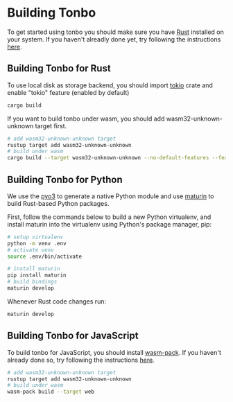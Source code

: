 # Building Tonbo
To get started using tonbo you should make sure you have [Rust](https://www.rust-lang.org/tools/install) installed on your system. If you haven't alreadly done yet, try following the instructions [here](https://www.rust-lang.org/tools/install).

## Building Tonbo for Rust

To use local disk as storage backend, you should import [tokio](https://github.com/tokio-rs/tokio) crate and enable "tokio" feature (enabled by default)

```bash
cargo build
```

If you want to build tonbo under wasm, you should add wasm32-unknown-unknown target first.

```bash
# add wasm32-unknown-unknown target
rustup target add wasm32-unknown-unknown
# build under wasm
cargo build --target wasm32-unknown-unknown --no-default-features --features wasm
```


## Building Tonbo for Python
We use the [pyo3](https://github.com/PyO3/pyo3) to generate a native Python module and use [maturin](https://github.com/PyO3/maturin) to build Rust-based Python packages.

First, follow the commands below to build a new Python virtualenv, and install maturin into the virtualenv using Python's package manager, pip:

```bash
# setup virtualenv
python -m venv .env
# activate venv
source .env/bin/activate

# install maturin
pip install maturin
# build bindings
maturin develop
```

Whenever Rust code changes run:

```bash
maturin develop
```

## Building Tonbo for JavaScript
To build tonbo for JavaScript, you should install [wasm-pack](https://github.com/rustwasm/wasm-pack). If you haven't already done so, try following the instructions [here](https://rustwasm.github.io/wasm-pack/installer/).

```bash
# add wasm32-unknown-unknown target
rustup target add wasm32-unknown-unknown
# build under wasm
wasm-pack build --target web
```
